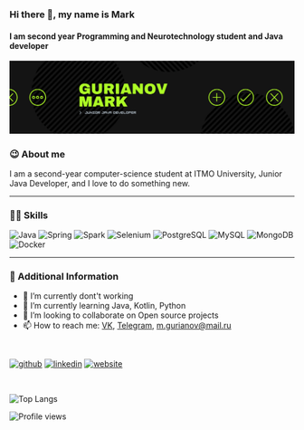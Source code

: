 ### Hi there 👋, my name is Mark

#### I am second year Programming and Neurotechnology student and Java developer
[![I am second year Programming and Neurotechnology student and Java developer](https://github.com/Mark1708/Mark1708/blob/master/assets/header.png?raw=true)](https://www.linkedin.com/in/https://www.linkedin.com/in/mark-gurianov-605616201/)

### 😉 About me
I am a second-year computer-science student at ITMO University, Junior Java Developer, and I love to do something new.

---

### 💪🏻  Skills

![Java](https://img.shields.io/badge/-Java-0a0a0a?style=for-the-badge&logo=Java) ![Spring](https://img.shields.io/badge/-Spring-0a0a0a?style=for-the-badge&logo=Spring) ![Spark](https://img.shields.io/badge/-Apache&Spark-0a0a0a?style=for-the-badge&logo=Apache&Spark) ![Selenium](https://img.shields.io/badge/-Selenium-0a0a0a?style=for-the-badge&logo=Selenium) ![PostgreSQL](https://img.shields.io/badge/-PostgreSQL-0a0a0a?style=for-the-badge&logo=postgresql) ![MySQL](https://img.shields.io/badge/-MySQL-0a0a0a?style=for-the-badge&logo=MySQL) ![MongoDB](https://img.shields.io/badge/-MongoDB-0a0a0a?style=for-the-badge&logo=MongoDB) ![Docker](https://img.shields.io/badge/-Docker-0a0a0a?style=for-the-badge&logo=Docker)

---
### 📄  Additional Information
- 🔭 I’m currently dont't working
- 🌱 I’m currently learning Java, Kotlin, Python 
- 👯 I’m looking to collaborate on Open source projects 
- 📫 How to reach me: [VK](https://vk.com/mgurianov), [Telegram](https://t.me/MarkStav), m.gurianov@mail.ru

<br/>

[<img src='https://cdn.jsdelivr.net/npm/simple-icons@3.0.1/icons/github.svg' alt='github' height='40'>](https://github.com/https://github.com/Mark1708)  [<img src='https://cdn.jsdelivr.net/npm/simple-icons@3.0.1/icons/linkedin.svg' alt='linkedin' height='40'>](https://www.linkedin.com/in/https://www.linkedin.com/in/mark-gurianov-605616201//)  [<img src='https://cdn.jsdelivr.net/npm/simple-icons@3.0.1/icons/icloud.svg' alt='website' height='40'>](https://mark1708.github.io/)  

<br/>

![Top Langs](https://github-readme-stats.vercel.app/api/top-langs/?username=Mark1708&layout=compact&theme=chartreuse-dark&show_icons=true)


![Profile views](https://gpvc.arturio.dev/Mark1708)  
